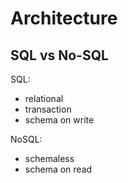 # Architecture

## SQL vs No-SQL

SQL:

- relational
- transaction
- schema on write

NoSQL:

- schemaless
- schema on read
